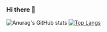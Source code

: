 ### Hi there 👋
![Anurag's GitHub stats](https://github-readme-stats.vercel.app/api?username=sussa3007&show_icons=true&theme=radical)
[![Top Langs](https://github-readme-stats.vercel.app/api/top-langs/?username=sussa3007&layout=compact&theme=radical&card_width=500px)](https://github.com/anuraghazra/github-readme-stats)
<!--
**sussa3007/sussa3007** is a ✨ _special_ ✨ repository because its `README.md` (this file) appears on your GitHub profile.

Here are some ideas to get you started:

- 🔭 I’m currently working on ...
- 🌱 I’m currently learning ...
- 👯 I’m looking to collaborate on ...
- 🤔 I’m looking for help with ...
- 💬 Ask me about ...
- 📫 How to reach me: ...
- 😄 Pronouns: ...
- ⚡ Fun fact: ...
-->
